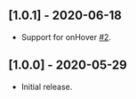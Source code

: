 ## [1.0.1] - 2020-06-18

* Support for onHover [#2](https://github.com/deakjahn/flutter_dropzone/issues/2).

## [1.0.0] - 2020-05-29

* Initial release.
